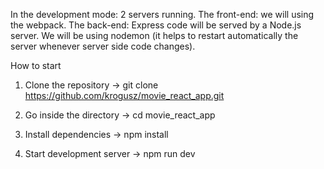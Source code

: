 
In the development mode: 2 servers running. 
  The front-end: we will using the webpack.
  The back-end: Express code will be served by a Node.js server.
  We will be using nodemon (it helps to restart automatically the server whenever server side code changes).


How to start

  1) Clone the repository ->
  git clone https://github.com/krogusz/movie_react_app.git

  2) Go inside the directory ->
  cd movie_react_app

  3) Install dependencies ->
  npm install

  4) Start development server ->
  npm run dev

